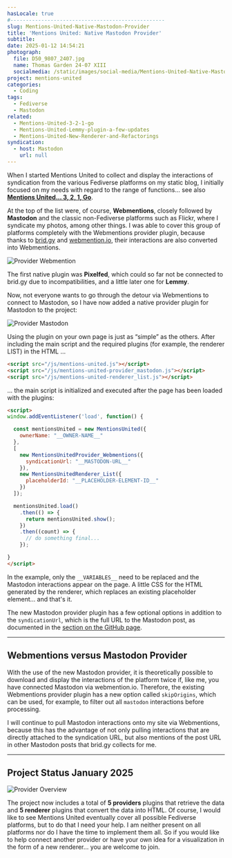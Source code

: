 ```yaml
---
hasLocale: true
#--------------------------------------------------
slug: Mentions-United-Native-Mastodon-Provider
title: 'Mentions United: Native Mastodon Provider'
subtitle: 
date: 2025-01-12 14:54:21
photograph:
  file: D50_9807_2407.jpg
  name: Thomas Garden 24-07 XIII
  socialmedia: /static/images/social-media/Mentions-United-Native-Mastodon-Provider.png
project: mentions-united
categories:
  - Coding
tags:
  - Fediverse
  - Mastodon
related:
  - Mentions-United-3-2-1-go
  - Mentions-United-Lemmy-plugin-a-few-updates
  - Mentions-United-New-Renderer-and-Refactorings
syndication:
  - host: Mastodon
    url: null
---
```


When I started Mentions United to collect and display the interactions of syndication from the various Fediverse platforms on my static blog, I initially focused on my needs with regard to the range of functions... see also [**Mentions United... 3, 2, 1, Go**](/post/Mentions-United-3-2-1-go/).

At the top of the list were, of course, **Webmentions**, closely followed by **Mastodon** and the classic non-Fediverse platforms such as Flickr, where I syndicate my photos, among other things. I was able to cover this group of platforms completely with the Webmentions provider plugin, because thanks to [brid.gy](https://brid.gy]) and [webmention.io](https://webmention.io), their interactions are also converted into Webmentions.

![Provider Webmention](post/Mentions-United-Native-Mastodon-Provider/Provider-webmention.png)

<!-- more -->

The first native plugin was **Pixelfed**, which could so far not be connected to brid.gy due to incompatibilities, and a little later one for **Lemmy**.

Now, not everyone wants to go through the detour via Webmentions to connect to Mastodon, so I have now added a native provider plugin for Mastodon to the project:

![Provider Mastodon](post/Mentions-United-Native-Mastodon-Provider/Provider-mastodon.png)

Using the plugin on your own page is just as “simple” as the others. After including the main script and the required plugins (for example, the renderer LIST) in the HTML ...

```html
<script src="/js/mentions-united.js"></script>
<script src="/js/mentions-united-provider_mastodon.js"></script>
<script src="/js/mentions-united-renderer_list.js"></script>
```

... the main script is initialized and executed after the page has been loaded with the plugins:

```html
<script>
window.addEventListener('load', function() {

  const mentionsUnited = new MentionsUnited({
    ownerName: "__OWNER-NAME__"
  },
  [
    new MentionsUnitedProvider_Webmentions({
      syndicationUrl: "__MASTODON-URL__"
    }),  
    new MentionsUnitedRenderer_List({
      placeholderId: "__PLACEHOLDER-ELEMENT-ID__"
    })
  ]);

  mentionsUnited.load()
    .then(() => {
      return mentionsUnited.show();
    })
    .then((count) => {
      // do something final... 
    });

}
</script>
```

In the example, only the ``__VARIABLES__`` need to be replaced and the Mastodon interactions appear on the page. A little CSS for the HTML generated by the renderer, which replaces an existing placeholder element... and that's it.

The new Mastodon provider plugin has a few optional options in addition to the ``syndicationUrl``, which is the full URL to the Mastodon post, as documented in the [section on the GitHub page](https://github.com/kristofzerbe/Mentions-United?tab=readme-ov-file#mastodon).

---

## Webmentions versus Mastodon Provider

With the use of the new Mastodon provider, it is theoretically possible to download and display the interactions of the platform twice if, like me, you have connected Mastodon via webmention.io. Therefore, the existing Webmentions provider plugin has a new option called ``skipOrigins``, which can be used, for example, to filter out all ``mastodon`` interactions before processing.

I will continue to pull Mastodon interactions onto my site via Webmentions, because this has the advantage of not only pulling interactions that are directly attached to the syndication URL, but also mentions of the post URL in other Mastodon posts that brid.gy collects for me.

---

## Project Status January 2025

![Provider Overview](post/Mentions-United-Native-Mastodon-Provider/Provider-Overview.png)

The project now includes a total of **5 providers** plugins that retrieve the data and **5 renderer** plugins that convert the data into HTML. Of course, I would like to see Mentions United eventually cover all possible Fediverse platforms, but to do that I need your help. I am neither present on all platforms nor do I have the time to implement them all. So if you would like to help connect another provider or have your own idea for a visualization in the form of a new renderer... you are welcome to join.
